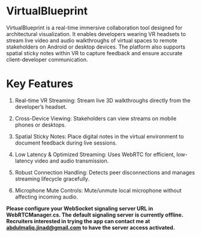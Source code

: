 # VirtualBlueprint

VirtualBlueprint is a real-time immersive collaboration tool designed for architectural visualization. It enables developers wearing VR headsets to stream live video and audio walkthroughs of virtual spaces to remote stakeholders on Android or desktop devices. The platform also supports spatial sticky notes within VR to capture feedback and ensure accurate client-developer communication.

# Key Features
1. Real-time VR Streaming: Stream live 3D walkthroughs directly from the developer’s headset.

2. Cross-Device Viewing: Stakeholders can view streams on mobile phones or desktops.

3. Spatial Sticky Notes: Place digital notes in the virtual environment to document feedback during live sessions.

4. Low Latency & Optimized Streaming: Uses WebRTC for efficient, low-latency video and audio transmission.

5. Robust Connection Handling: Detects peer disconnections and manages streaming lifecycle gracefully.

6. Microphone Mute Controls: Mute/unmute local microphone without affecting incoming audio.

**Please configure your WebSocket signaling server URL in WebRTCManager.cs. The default signaling server is currently offline. Recruiters interested in trying the app can contact me at abdulmaliq.jinad@gmail.com to have the server access activated.**

